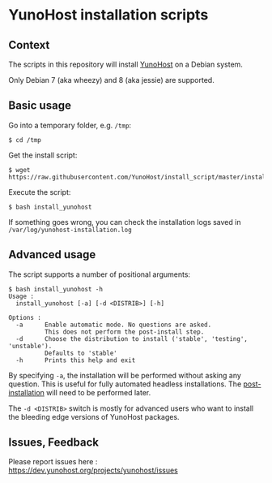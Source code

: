 # YunoHost installation scripts

## Context

The scripts in this repository will install [YunoHost](https://yunohost.org/) on a Debian system.

Only Debian 7 (aka wheezy) and 8 (aka jessie) are supported.

## Basic usage

Go into a temporary folder, e.g. ```/tmp```:

    $ cd /tmp

Get the install script:

    $ wget https://raw.githubusercontent.com/YunoHost/install_script/master/install_yunohost

Execute the script:

    $ bash install_yunohost

If something goes wrong, you can check the installation logs saved in ```/var/log/yunohost-installation.log```

## Advanced usage

The script supports a number of positional arguments:

    $ bash install_yunohost -h
    Usage :
      install_yunohost [-a] [-d <DISTRIB>] [-h]

    Options :
      -a      Enable automatic mode. No questions are asked.
              This does not perform the post-install step.
      -d      Choose the distribution to install ('stable', 'testing', 'unstable').
              Defaults to 'stable'
      -h      Prints this help and exit

By specifying ```-a```, the installation will be performed without asking any question.
This is useful for fully automated headless installations.
The [post-installation](https://yunohost.org/#/postinstall) will need to be performed later.

The ```-d <DISTRIB>``` switch is mostly for advanced users who want to install the bleeding edge versions of YunoHost packages.

## Issues, Feedback

Please report issues here : https://dev.yunohost.org/projects/yunohost/issues
